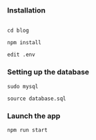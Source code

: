 


### Installation

```

cd blog

npm install 

edit .env 

```
### Setting up the database

```
sudo mysql

source database.sql

```

### Launch the app

```
npm run start

```

